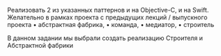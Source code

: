 Реализовать 2 из указанных паттернов и на Objective-C, и на Swift. Желательно в рамках проекта с предыдущих лекций / выпускного проекта
• абстрактная фабрика,
• команда,
• медиатор,
• строитель


В данном задании мы выбрали создать реализацию Строителя и Абстрактной фабрики
